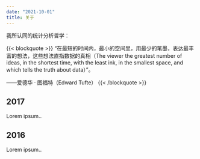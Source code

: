 ```yaml
---
date: "2021-10-01"
title: 关于
---
```


我所认同的统计分析哲学：

{{< blockquote >}} “在最短的时间内，最小的空间里，用最少的笔墨，表达最丰富的想法，这些想法直指数据的真相（The viewer the greatest number of ideas, in the shortest time, with the least ink, in the smallest space, and which tells the truth about data）”。

——爱德华 · 图福特（Edward Tufte） {{< /blockquote >}}


 <div class="timeline">
  <div class="container left">
    <div class="content">
      <h2>2017</h2>
      <p>Lorem ipsum..</p>
    </div>
  </div>
  <div class="container right">
    <div class="content">
      <h2>2016</h2>
      <p>Lorem ipsum..</p>
    </div>
  </div>
</div> 
